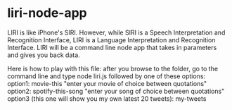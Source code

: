 # liri-node-app
LIRI is like iPhone's SIRI. However, while SIRI is a Speech Interpretation and Recognition Interface, LIRI is a Language Interpretation and Recognition Interface. LIRI will be a command line node app that takes in parameters and gives you back data.

Here is how to play with this file:
after you browse to the folder, go to the command line and type node liri.js followed by one of these options:
 option1: movie-this "enter your movie of choice between quotations"
 option2: spotify-this-song "enter your song of choice between quotations"
 option3 (this one will show you my own latest 20 tweets): my-tweets
 
